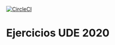[![CircleCI](https://circleci.com/gh/JuanMorenoDeveloper/Ejercicios-UDE-Android-2020/tree/master.svg?style=shield)](https://circleci.com/gh/earth001/Ejercicios-UDE-Android-2020)

# Ejercicios UDE 2020
